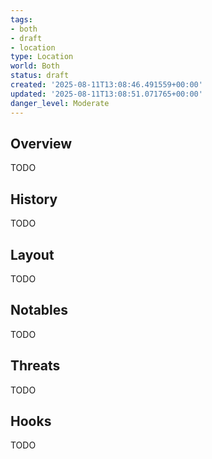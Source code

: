 ```yaml
---
tags:
- both
- draft
- location
type: Location
world: Both
status: draft
created: '2025-08-11T13:08:46.491559+00:00'
updated: '2025-08-11T13:08:51.071765+00:00'
danger_level: Moderate
---
```



## Overview

TODO
## History

TODO
## Layout

TODO
## Notables

TODO
## Threats

TODO
## Hooks

TODO
